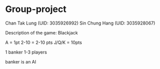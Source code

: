 # Group-project

Chan Tak Lung (UID: 3035926992)
Sin Chung Hang (UID: 3035928067)

Description of the game: Blackjack

A = 1pt 2-10 = 2-10 pts J/Q/K = 10pts

1 banker 1-3 players

banker is an AI



